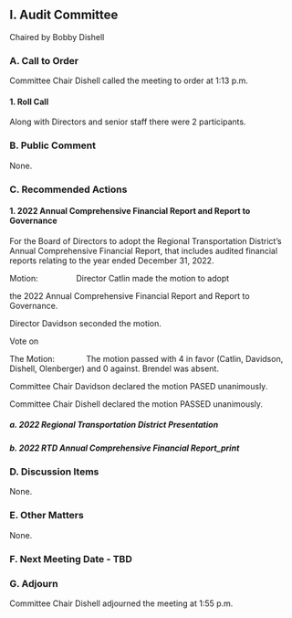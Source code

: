 ## I. Audit Committee

Chaired by Bobby Dishell

### A. Call to Order

Committee Chair Dishell called the meeting to order at 1:13 p.m.

#### 1. Roll Call

Along with Directors and senior staff there were 2 participants.

### B. Public Comment

None.

### C. Recommended Actions

#### 1. 2022 Annual Comprehensive Financial Report and Report to Governance

For the Board of Directors to adopt the Regional Transportation District’s Annual Comprehensive Financial Report, that includes audited financial reports relating to the year ended December 31, 2022.

Motion:                 Director Catlin made the motion to adopt

the 2022 Annual Comprehensive Financial Report and Report to Governance.

Director Davidson seconded the motion.

Vote on

The Motion:              The motion passed with 4 in favor (Catlin, Davidson, Dishell, Olenberger) and 0 against. Brendel was absent.

Committee Chair Davidson declared the motion PASED unanimously.

Committee Chair Dishell declared the motion PASSED unanimously.

##### a. 2022 Regional Transportation District Presentation

##### b. 2022 RTD Annual Comprehensive Financial Report_print

### D. Discussion Items

None.

### E. Other Matters

None.

### F. Next Meeting Date - TBD

### G. Adjourn

Committee Chair Dishell adjourned the meeting at 1:55 p.m.